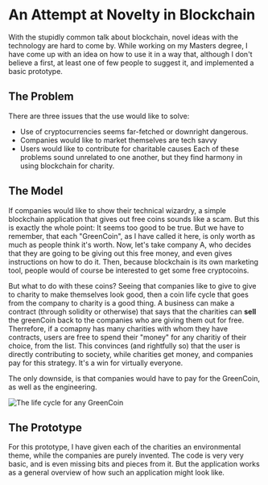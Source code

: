 # An Attempt at Novelty in Blockchain

With the stupidly common talk about blockchain, novel ideas with the technology are hard to come by. While working on my Masters degree, I have come up with an idea on how to use it in a way that, although I don't believe a first, at least one of few people to suggest it, and implemented a basic prototype.

## The Problem

There are three issues that the use would like to solve:

- Use of cryptocurrencies seems far-fetched or downright dangerous.
- Companies would like to market themselves are tech savvy
- Users would like to contribute for charitable causes Each of these problems sound unrelated to one another, but they find harmony in using blockchain for charity.

## The Model

If companies would like to show their technical wizardry, a simple blockchain application that gives out free coins sounds like a scam. But this is exactly the whole point: It seems too good to be true. But we have to remember, that each "GreenCoin", as I have called it here, is only worth as much as people think it's worth. Now, let's take company A, who decides that they are going to be giving out this free money, and even gives instructions on how to do it. Then, because blockchain is its own marketing tool, people would of course be interested to get some free cryptocoins.

But what to do with these coins? Seeing that companies like to give to give to charity to make themselves look good, then a coin life cycle that goes from the company to charity is a good thing. A business can make a contract (through solidity or otherwise) that says that the charities can **sell** the greenCoin back to the companies who are giving them out for free. Therrefore, if a comapny has many charities with whom they have contracts, users are free to spend their "money" for any charitiy of their choice, from the list. This convinces (and rightfully so) that the user is directly contributing to society, while charities get money, and companies pay for this strategy. It's a win for virtually everyone.

The only downside, is that companies would have to pay for the GreenCoin, as well as the engineering.

![The life cycle for any GreenCoin](https://github.com/MichalBurgunder/GreenCoin/edit/master/blockchain_model.png=100x20 "2")

## The Prototype

For this prototype, I have given each of the charities an environmental theme, while the companies are purely invented. The code is very very basic, and is even missing bits and pieces from it. But the application works as a general overview of how such an application might look like.
